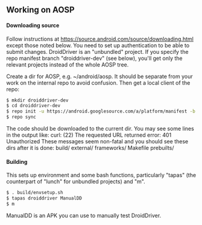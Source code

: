 ## Working on AOSP

#### Downloading source

Follow instructions at https://source.android.com/source/downloading.html except those noted below. You need to set up authentication to be able to submit changes.
DroidDriver is an "unbundled" project. If you specify the repo manifest branch "droiddriver-dev" (see below), you'll get only the relevant projects instead of the whole AOSP tree.

Create a dir for AOSP, e.g. ~/android/aosp. It should be separate from your work on the internal repo to avoid confusion.
Then get a local client of the repo:

```bash
$ mkdir droiddriver-dev
$ cd droiddriver-dev
$ repo init -u https://android.googlesource.com/a/platform/manifest -b droiddriver-dev
$ repo sync
```

The code should be downloaded to the current dir. You may see some lines in the output like:
curl: (22) The requested URL returned error: 401 Unauthorized
These messages seem non-fatal and you should see these dirs after it is done:
build/  external/  frameworks/  Makefile  prebuilts/

#### Building

This sets up environment and some bash functions, particularly "tapas"
(the counterpart of "lunch" for unbundled projects) and "m".

```bash
$ . build/envsetup.sh
$ tapas droiddriver ManualDD
$ m
```

ManualDD is an APK you can use to manually test DroidDriver.
